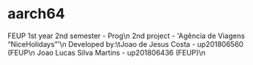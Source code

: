 # aarch64
FEUP 1st year 2nd semester - Prog\n
2nd project - 'Agência de Viagens “NiceHolidays”'\n
Developed by:\tJoao de Jesus Costa - up201806560 (FEUP\n
                            Joao Lucas Silva Martins - up201806436 (FEUP)\n
